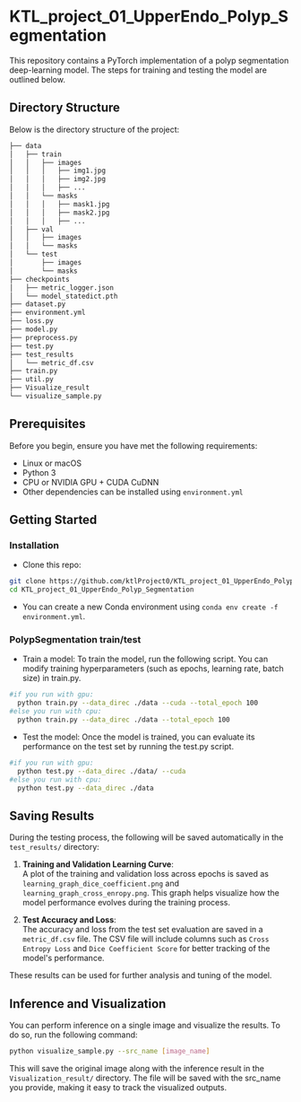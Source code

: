 # KTL_project_01_UpperEndo_Polyp_Segmentation

This repository contains a PyTorch implementation of a polyp segmentation deep-learning model. The steps for training and testing the model are outlined below.

## Directory Structure

Below is the directory structure of the project:
```bash
├── data
│   ├── train
│   │   ├── images
│   │   │   ├── img1.jpg
│   │   │   ├── img2.jpg
│   │   │   ├── ...
│   │   └── masks
│   │   │   ├── mask1.jpg
│   │   │   ├── mask2.jpg
│   │   │   ├── ...
│   ├── val
│   │   ├── images
│   │   └── masks
│   └── test
│       ├── images
│       └── masks
├── checkpoints
│   ├── metric_logger.json
│   └── model_statedict.pth
├── dataset.py
├── environment.yml
├── loss.py
├── model.py
├── preprocess.py
├── test.py
├── test_results
│   └── metric_df.csv
├── train.py
├── util.py
├── Visualize_result
└── visualize_sample.py
```

## Prerequisites
Before you begin, ensure you have met the following requirements:
- Linux or macOS
- Python 3
- CPU or NVIDIA GPU + CUDA CuDNN
- Other dependencies can be installed using `environment.yml`
  
## Getting Started
### Installation

- Clone this repo:
```bash
git clone https://github.com/ktlProject0/KTL_project_01_UpperEndo_Polyp_Segmentation.git
cd KTL_project_01_UpperEndo_Polyp_Segmentation
```
 - You can create a new Conda environment using `conda env create -f environment.yml`.

### PolypSegmentation train/test

- Train a model:
To train the model, run the following script. You can modify training hyperparameters (such as epochs, learning rate, batch size) in train.py.
```bash
#if you run with gpu:
  python train.py --data_direc ./data --cuda --total_epoch 100
#else you run with cpu:
  python train.py --data_direc ./data --total_epoch 100
```
- Test the model:
Once the model is trained, you can evaluate its performance on the test set by running the test.py script.
```bash
#if you run with gpu:
  python test.py --data_direc ./data/ --cuda
#else you run with cpu:
  python test.py --data_direc ./data
```

## Saving Results

During the testing process, the following will be saved automatically in the `test_results/` directory:

1. **Training and Validation Learning Curve**:  
   A plot of the training and validation loss across epochs is saved as `learning_graph_dice_coefficient.png` and `learning_graph_cross_enropy.png`. This graph helps visualize how the model performance evolves during the training process.

2. **Test Accuracy and Loss**:  
   The accuracy and loss from the test set evaluation are saved in a `metric_df.csv` file. The CSV file will include columns such as `Cross Entropy Loss` and `Dice Coefficient Score` for better tracking of the model's performance.
   
These results can be used for further analysis and tuning of the model.

## Inference and Visualization

You can perform inference on a single image and visualize the results. To do so, run the following command:

```bash
python visualize_sample.py --src_name [image_name]
```

This will save the original image along with the inference result in the `Visualization_result/` directory. The file will be saved with the src_name you provide, making it easy to track the visualized outputs.
